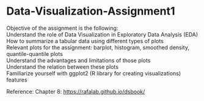 # Data-Visualization-Assignment1

Objective of the assignment is the following:<br>
Understand the role of Data Visualization in Exploratory Data Analysis (EDA)<br>
How to summarize a tabular data using different types of plots<br>
Relevant plots for the assignment: barplot, histogram, smoothed density, quantile-quantile plots<br>
Understand the advantages and limitations of those plots<br>
Understand the relation between these plots<br>
Familiarize yourself with ggplot2 (R library for creating visualizations) features<br>

Reference: Chapter 8: https://rafalab.github.io/dsbook/
